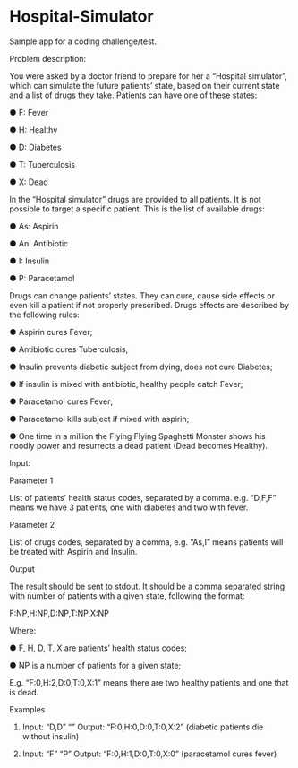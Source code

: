 # Hospital-Simulator
Sample app for a coding challenge/test.

Problem description:

You were asked by a doctor friend to prepare for her a “Hospital simulator”, which can
simulate the future patients’ state, based on their current state and a list of drugs they take.
Patients can have one of these states:

● F: Fever

● H: Healthy

● D: Diabetes

● T: Tuberculosis

● X: Dead

In the “Hospital simulator” drugs are provided to all patients. It is not possible to target a
specific patient. This is the list of available drugs:

● As: Aspirin

● An: Antibiotic

● I: Insulin

● P: Paracetamol

Drugs can change patients’ states. They can cure, cause side effects or even kill a patient if
not properly prescribed.
Drugs effects are described by the following rules:

● Aspirin cures Fever;

● Antibiotic cures Tuberculosis;

● Insulin prevents diabetic subject from dying, does not cure Diabetes;

● If insulin is mixed with antibiotic, healthy people catch Fever;

● Paracetamol cures Fever;

● Paracetamol kills subject if mixed with aspirin;

● One time in a million the Flying Flying Spaghetti Monster shows his noodly power
and resurrects a dead patient (Dead becomes Healthy).

Input:

Parameter 1

List of patients' health status codes, separated by a comma. e.g. “D,F,F” means we have 3
patients, one with diabetes and two with fever.

Parameter 2

List of drugs codes, separated by a comma, e.g. “As,I” means patients will be treated with
Aspirin and Insulin.

Output

The result should be sent to stdout.
It should be a comma separated string with number of patients with a given state, following
the format:

F:NP,H:NP,D:NP,T:NP,X:NP

Where:

● F, H, D, T, X are patients’ health status codes;

● NP is a number of patients for a given state;

E.g. “F:0,H:2,D:0,T:0,X:1” means there are two healthy patients and one that is dead.

Examples

1. Input: “D,D” “”
Output: “F:0,H:0,D:0,T:0,X:2” (diabetic patients die without insulin)

2. Input: “F” “P”
Output: “F:0,H:1,D:0,T:0,X:0” (paracetamol cures fever)
